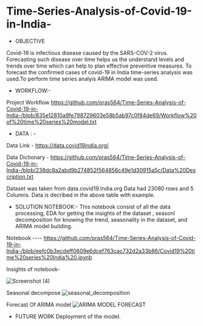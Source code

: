 # Time-Series-Analysis-of-Covid-19-in-India-

* OBJECTIVE

Covid-19 is infectious disease caused by the SARS-COV-2 virus. Forecasting such disease over time helps us the understand 
levels and trends over time which can help to plan effective preventive measures. To forecast the confirmed cases of covid-19 in India 
time-series analysis was used.To perform time series analyis ARIMA model was used. 

* WORKFLOW:-

Project Workflow 
https://github.com/pras564/Time-Series-Analysis-of-Covid-19-in-India-/blob/835e12810a9fe798729603e58b5ab97c0f84de69/Workflow%20of%20time%20series%20model.txt


* DATA  : -

Data Link - https://data.covid19india.org/

Data Dictionary - https://github.com/pras564/Time-Series-Analysis-of-Covid-19-in-India-/blob/238dc8a2abd9b274852f564856c49e1d30915a5c/Data%20Description.txt

Dataset was taken from data.covid19.India.org 
Data had 23080 rows and 5 Columns.
Data is decribed in the above table with example.

* SOLUTION NOTEBOOK:- 
This notebook consist of all the data processing, EDA for getting the insights of the dataset , seasonl decomposition for knowing the trend, seasonality in the dataset, 
and ARIMA model building. 

Notebook ---- https://github.com/pras564/Time-Series-Analysis-of-Covid-19-in-India-/blob/eefc0b3ecdeff0609e6dcef763cac732d2a33b86/Covid19%20time%20series%20India%20.ipynb

Insights of notebook-

![Screenshot (4)](https://user-images.githubusercontent.com/81767091/153712711-5ef12865-4cc1-45c0-a64d-05bb4ae73c25.png)

Seasonal decompose 
![seasonal_decomposition](https://user-images.githubusercontent.com/81767091/153713123-be0cfefe-54b1-4637-8908-384dacf75faf.png)

Forecast Of ARIMA model 
![ARIMA MODEL FORECAST](https://user-images.githubusercontent.com/81767091/153713339-1442f102-7cca-4311-9e32-7feda4e22dc0.png)


* FUTURE WORK 
Deployment of the model. 














